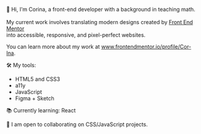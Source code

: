 👋 Hi, I'm Corina, a front-end developer with a background in teaching math.
<br>
<br> My current work involves translating modern designs created by <a href="Frontendmentor.io" target="_blank">Front End Mentor</a>
<br> into accessible, responsive, and pixel-perfect websites.

You can learn more about my work at www.frontendmentor.io/profile/Cor-Ina.

🛠 My tools:
- HTML5 and CSS3
- a11y
- JavaScript
- Figma + Sketch

📚 Currently learning: React
                                    
👷 I am open to collaborating on CSS/JavaScript projects.

